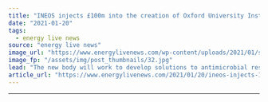 ```yaml
---
title: "INEOS injects £100m into the creation of Oxford University Institute for ‘silent pandemic’"
date: "2021-01-20"
tags: 
  - energy live news
source: "energy live news"
image_url: "https://www.energylivenews.com/wp-content/uploads/2021/01/shutterstock_1353309527.jpg"
image_fp: "/assets/img/post_thumbnails/32.jpg"
lead: "The new body will work to develop solutions to antimicrobial resistance "
article_url: "https://www.energylivenews.com/2021/01/20/ineos-injects-100m-into-the-creation-of-oxford-university-institute-for-silent-pandemic/"
---
```


---
